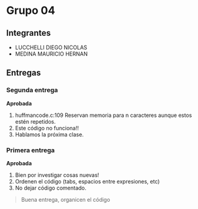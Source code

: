 # Grupo 04

## Integrantes

* LUCCHELLI DIEGO NICOLAS
* MEDINA MAURICIO HERNAN

## Entregas

### Segunda entrega 

**Aprobada**

1. huffmancode.c:109 Reservan memoria para n caracteres aunque estos estén repetidos.
2. Este código no funciona!!
3. Hablamos la próxima clase.


### Primera entrega

**Aprobada**

1. Bien por investigar cosas nuevas!
2. Ordenen el código (tabs, espacios entre expresiones, etc)
3. No dejar código comentado.
 
> Buena entrega, organicen el código
